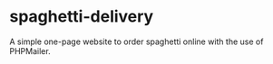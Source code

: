 # spaghetti-delivery
A simple one-page website to order spaghetti online with the use of PHPMailer.
